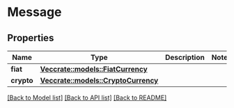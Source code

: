 # Message

## Properties

| Name       | Type                                                                                           | Description | Notes |
| ---------- | ---------------------------------------------------------------------------------------------- | ----------- | ----- |
| **fiat**   | [**Vec**](fiatcurrency.md)[**crate::models::FiatCurrency**](crate::models::FiatCurrency)       |             |       |
| **crypto** | [**Vec**](cryptocurrency.md)[**crate::models::CryptoCurrency**](crate::models::CryptoCurrency) |             |       |

[\[Back to Model list\]](./#documentation-for-models) [\[Back to API list\]](./#documentation-for-api-endpoints) [\[Back to README\]](./)
